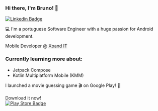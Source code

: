 ### Hi there, I'm Bruno! 👋

[![Linkedin Badge](https://img.shields.io/badge/-LinkedIn-blue?style=flat-square&logo=Linkedin&logoColor=white&link=https://www.linkedin.com/in/brunoponte)](https://www.linkedin.com/in/brunoponte)

💻 I'm a portuguese Software Engineer with a huge passion for Android development.

Mobile Developer @ [Xpand IT](https://www.xpand-it.com/)

### Currently learning more about:  
- Jetpack Compose 
- Kotlin Multiplatform Mobile (KMM) 

I launched a movie guessing game 🎬 on Google Play! 🚀<br><br>
Download it now!<br>
[![Play Store Badge](https://stuff.mit.edu/afs/sipb/project/android/docs/images/brand/en_generic_rgb_wo_45.png)](https://play.google.com/store/apps/details?id=com.brunoponte.movietrivia)
